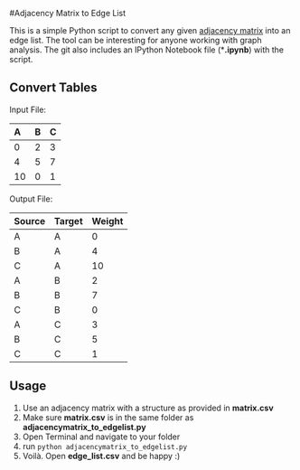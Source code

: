 #Adjacency Matrix to Edge List

This is a simple Python script to convert any given [adjacency matrix](http://en.wikipedia.org/wiki/Adjacency_matrix) into an edge list.
The tool can be interesting for anyone working with graph analysis. The git also includes an IPython Notebook file (***.ipynb**) with the script.

Convert Tables
-----

Input File:

| A  | B  | C |
| :--- |:--- | :--- |
| 0 | 2 | 3 |
| 4 | 5 | 7 |
| 10 | 0 | 1 |

Output File:

| Source  | Target  | Weight |
| :--- |:--- | :--- |
| A | A | 0 |
| B | A | 4 |
| C | A | 10 |
| A | B | 2 |
| B | B | 7 |
| C | B | 0 |
| A | C | 3 |
| B | C | 5 |
| C | C | 1 |

Usage
-----

1.  Use an adjacency matrix with a structure as provided in **matrix.csv**
2.  Make sure **matrix.csv** is in the same folder as **adjacencymatrix_to_edgelist.py**
3.  Open Terminal and navigate to your folder
5.  run ```python adjacencymatrix_to_edgelist.py```
6.  Voilà. Open **edge_list.csv** and be happy :)
